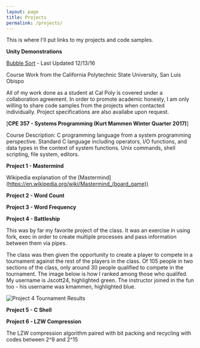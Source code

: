 ```yaml
---
layout: page
title: Projects
permalink: /projects/
---
```


This is where I'll put links to my projects and code samples.

**Unity Demonstrations**

[Bubble Sort](https://jonscott20.github.io/Bubble_Sort/BubbleSort) - Last Updated 12/13/16

Course Work from the California Polytechnic State University, San Luis Obispo

All of my work done as a student at Cal Poly is covered under a collaboration agreement. 
In order to promote academic honesty, I am only willing to share code samples from the projects when contacted individually.
Project specifications are also availabe upon request.

[**CPE 357 - Systems Programming (Kurt Mammen Winter Quarter 2017)**]

Course Description: C programming language from a system programming perspective. Standard C language including operators, I/O functions, and data types in the context of system functions. Unix commands, shell scripting, file system, editors.

**Project 1 - Mastermind**

Wikipedia explanation of the [Mastermind] (https://en.wikipedia.org/wiki/Mastermind_(board_game))
  
**Project 2 - Word Count**


**Project 3 - Word Frequency**

**Project 4 - Battleship**

This was by far my favorite project of the class. It was an exercise in using fork, exec in order to create multiple processes and pass information between them via pipes.

The class was then given the opportunity to create a player to compete in a tournament against the rest of the players in the class. Of 105 people in two sections of the class, only around 30 people qualified to compete in the tournament. The image below is how I ranked among those who qualifed. My username is Jscott24, highlighted green. The instructor joined in the fun too - his username was kmammen, highlighted blue.


![Project 4 Tournament Results](https://jonscott20.github.io/Files/Documents/Project4Tournament.png)






  
**Project 5 - C Shell**

**Project 6 - LZW Compression**

The LZW compression algorithm paired with bit packing and recycling with codes between 2^9 and 2^15
